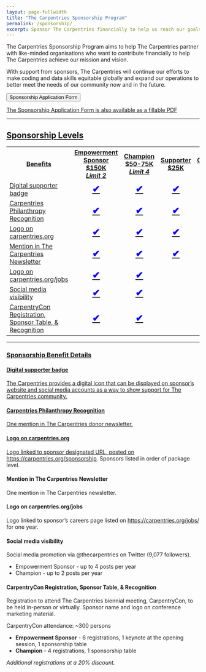 ```yaml
---
layout: page-fullwidth
title: "The Carpentries Sponsorship Program"
permalink: /sponsorship/
excerpt: Sponsor The Carpentries financially to help us reach our goals
---
```

The Carpentries Sponsorship Program aims to help The Carpentries partner with like-minded organisations who want to contribute financially to help The Carpentries achieve our mission and vision.

With support from sponsors, The Carpentries will continue our efforts to make coding and data skills equitable globally and expand our operations to better meet the needs of our community now and in the future.

<a href="https://carpentries.typeform.com/to/KYtpesXQ">
        <button class="btn">
            Sponsorship Application Form
        </button>

The Sponsorship Application Form is also available as a fillable PDF

<hr>

## Sponsorship Levels     


<table>
  <tr>
    <th>Benefits</th>
    <th>Empowerment Sponsor $150K <br><i>Limit 2</i></th>
    <th>Champion $50-75K <i>Limit 4</i></th>
    <th>Supporter $25K</th>
    <th>Contributer $10-15K</th>
    <th>Advocate $1-5K </th>
  </tr>
  <tr>
    <td>Digital supporter badge </td>
    <td align="center" style="text-align:center; font-size:150%; font-weight:bold; color:blue;">&#x2714</td>
    <td align="center" style="text-align:center; font-size:150%; font-weight:bold; color:blue;">&#x2714</td>    
    <td align="center" style="text-align:center; font-size:150%; font-weight:bold; color:blue;">&#x2714</td>    
    <td align="center" style="text-align:center; font-size:150%; font-weight:bold; color:blue;">&#x2714</td>    
    <td align="center" style="text-align:center; font-size:150%; font-weight:bold; color:blue;">&#x2714</td>
  </tr>
  <tr>
    <td>Carpentries Philanthropy Recognition</td>
    <td align="center" style="text-align:center; font-size:150%; font-weight:bold; color:blue;">&#x2714</td>
    <td align="center" style="text-align:center; font-size:150%; font-weight:bold; color:blue;">&#x2714</td>    
    <td align="center" style="text-align:center; font-size:150%; font-weight:bold; color:blue;">&#x2714</td>    
    <td align="center" style="text-align:center; font-size:150%; font-weight:bold; color:blue;">&#x2714</td>    
    <td align="center" style="text-align:center; font-size:150%; font-weight:bold; color:blue;">&#x2714</td>
  </tr>
<tr>
    <td>Logo on carpentries.org</td>
    <td align="center" style="text-align:center; font-size:150%; font-weight:bold; color:blue;">&#x2714</td>    
    <td align="center" style="text-align:center; font-size:150%; font-weight:bold; color:blue;">&#x2714</td>    
    <td align="center" style="text-align:center; font-size:150%; font-weight:bold; color:blue;">&#x2714</td>    
    <td align="center" style="text-align:center; font-size:150%; font-weight:bold; color:blue;">&#x2714</td>    
    <td></td>
  </tr>
<tr>
    <td>Mention in The Carpentries Newsletter</td>
    <td align="center" style="text-align:center; font-size:150%; font-weight:bold; color:blue;">&#x2714</td>    
    <td align="center" style="text-align:center; font-size:150%; font-weight:bold; color:blue;">&#x2714</td>    
    <td align="center" style="text-align:center; font-size:150%; font-weight:bold; color:blue;">&#x2714</td>    
    <td></td>    
    <td></td>
  </tr>
<tr>
    <td>Logo on carpentries.org/jobs</td>
    <td align="center" style="text-align:center; font-size:150%; font-weight:bold; color:blue;">&#x2714</td>    
    <td align="center" style="text-align:center; font-size:150%; font-weight:bold; color:blue;">&#x2714</td>    
    <td></td>    
    <td></td>    
    <td></td>
  </tr>
<tr>
    <td>Social media visibility</td>
    <td align="center" style="text-align:center; font-size:150%; font-weight:bold; color:blue;">&#x2714</td>    
    <td align="center" style="text-align:center; font-size:150%; font-weight:bold; color:blue;">&#x2714</td>    
    <td></td>    
    <td></td>    
    <td></td>
  </tr>
<tr>
    <td>CarpentryCon Registration, Sponsor Table, & Recognition</td>
    <td align="center" style="text-align:center; font-size:150%; font-weight:bold; color:blue;">&#x2714</td>    <td align="center" style="text-align:center; font-size:150%; font-weight:bold; color:blue;">&#x2714</td>    <td></td>    
    <td></td>    
    <td></td>
  </tr>
</table>

<hr>

### Sponsorship Benefit Details

#### Digital supporter badge
The Carpentries provides a digital icon that can be displayed on sponsor’s website and social media accounts as a way to show support for The Carpentries community.

#### Carpentries Philanthropy Recognition
One mention in The Carpentries donor newsletter.

#### Logo on carpentries.org
Logo linked to sponsor designated URL, posted on https://carpentries.org/sponsorship. Sponsors listed in order of package level.

#### Mention in The Carpentries Newsletter
One mention in The Carpentries newsletter.

#### Logo on carpentries.org/jobs
Logo linked to sponsor’s careers page listed on https://carpentries.org/jobs/ for one year.

#### Social media visibility
Social media promotion via @thecarpentries on Twitter (9,077 followers).
- Empowerment Sponsor - up to 4 posts per year
- Champion - up to 2 posts per year

#### CarpentryCon Registration, Sponsor Table, & Recognition
Registration to attend The Carpentries biennial meeting, CarpentryCon, to be held in-person or virtually. Sponsor name and logo on conference marketing material.

CarpentryCon attendance: ~300 persons
- **Empowerment Sponsor** - 6 registrations, 1 keynote at the opening session, 1 sponsorship table
- **Champion** - 4 registrations, 1 sponsorship table

*Additional registrations at a 20% discount.*
